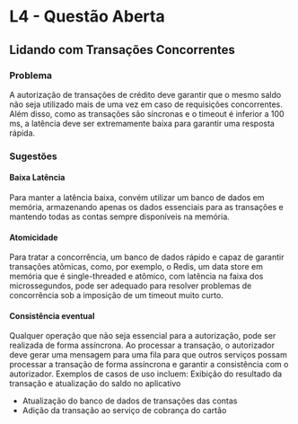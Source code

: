 # L4 - Questão Aberta

## Lidando com Transações Concorrentes

### Problema
A autorização de transações de crédito deve garantir que o mesmo saldo não seja utilizado mais de uma vez em caso de requisições concorrentes. Além disso, como as transações são síncronas e o timeout é inferior a 100 ms, a latência deve ser extremamente baixa para garantir uma resposta rápida.

### Sugestões

#### Baixa Latência
Para manter a latência baixa, convém utilizar um banco de dados em memória, armazenando apenas os dados essenciais para as transações e mantendo todas as contas sempre disponíveis na memória.

#### Atomicidade
Para tratar a concorrência, um banco de dados rápido e capaz de garantir transações atômicas, como, por exemplo, o Redis, um data store em memória que é single-threaded e atômico, com latência na faixa dos microssegundos, pode ser adequado para resolver problemas de concorrência sob a imposição de um timeout muito curto.

#### Consistência eventual
Qualquer operação que não seja essencial para a autorização, pode ser realizada de forma assíncrona. Ao processar a transação, o autorizador deve gerar uma mensagem para uma fila para que outros serviços possam processar a transação de forma assíncrona e garantir a consistência com o autorizador. Exemplos de casos de uso incluem:
Exibição do resultado da transação e atualização do saldo no aplicativo
- Atualização do banco de dados de transações das contas
- Adição da transação ao serviço de cobrança do cartão

